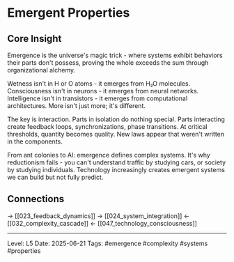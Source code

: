 # Emergent Properties

## Core Insight
Emergence is the universe's magic trick - where systems exhibit behaviors their parts don't possess, proving the whole exceeds the sum through organizational alchemy.

Wetness isn't in H or O atoms - it emerges from H₂O molecules. Consciousness isn't in neurons - it emerges from neural networks. Intelligence isn't in transistors - it emerges from computational architectures. More isn't just more; it's different.

The key is interaction. Parts in isolation do nothing special. Parts interacting create feedback loops, synchronizations, phase transitions. At critical thresholds, quantity becomes quality. New laws appear that weren't written in the components.

From ant colonies to AI: emergence defines complex systems. It's why reductionism fails - you can't understand traffic by studying cars, or society by studying individuals. Technology increasingly creates emergent systems we can build but not fully predict.

## Connections
→ [[023_feedback_dynamics]]
→ [[024_system_integration]]
← [[032_complexity_cascade]]
← [[047_technology_consciousness]]

---
Level: L5
Date: 2025-06-21
Tags: #emergence #complexity #systems #properties